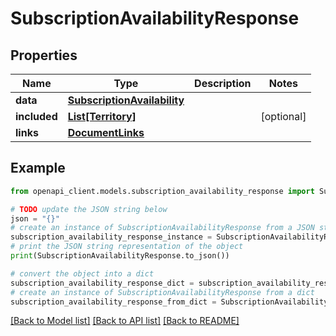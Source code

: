 # SubscriptionAvailabilityResponse


## Properties

Name | Type | Description | Notes
------------ | ------------- | ------------- | -------------
**data** | [**SubscriptionAvailability**](SubscriptionAvailability.md) |  | 
**included** | [**List[Territory]**](Territory.md) |  | [optional] 
**links** | [**DocumentLinks**](DocumentLinks.md) |  | 

## Example

```python
from openapi_client.models.subscription_availability_response import SubscriptionAvailabilityResponse

# TODO update the JSON string below
json = "{}"
# create an instance of SubscriptionAvailabilityResponse from a JSON string
subscription_availability_response_instance = SubscriptionAvailabilityResponse.from_json(json)
# print the JSON string representation of the object
print(SubscriptionAvailabilityResponse.to_json())

# convert the object into a dict
subscription_availability_response_dict = subscription_availability_response_instance.to_dict()
# create an instance of SubscriptionAvailabilityResponse from a dict
subscription_availability_response_from_dict = SubscriptionAvailabilityResponse.from_dict(subscription_availability_response_dict)
```
[[Back to Model list]](../README.md#documentation-for-models) [[Back to API list]](../README.md#documentation-for-api-endpoints) [[Back to README]](../README.md)


